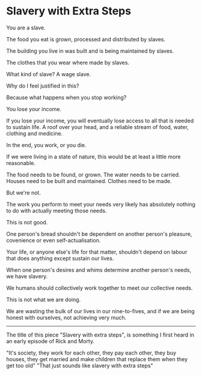 # Slavery with Extra Steps

You are a slave.

The food you eat is grown, processed and distributed by slaves.

The building you live in was built and is being maintained by slaves.

The clothes that you wear where made by slaves.

What kind of slave? A wage slave.

Why do I feel justified in this?

Because what happens when you stop working?

You lose your income.

If you lose your income, you will eventually lose access to all that is needed to sustain life. A roof over your head, and a reliable stream of food, water, clothing and medicine.

In the end, you work, or you die.

If we were living in a state of nature, this would be at least a little more reasonable.

The food needs to be found, or grown. The water needs to be carried. Houses need to be built and maintained. Clothes need to be made.

But we're not.

The work you perform to meet your needs very likely has absolutely nothing to do with actually meeting those needs.

This is not good.

One person's bread shouldn't be dependent on another person's pleasure, covenience or even self-actualisation.

Your life, or anyone else's life for that matter, shouldn't depend on labour that does anything except sustain our lives.

When one person's desires and whims determine another person's needs, we have slavery.

We humans should collectively work together to meet our collective needs.

This is not what we are doing.

We are wasting the bulk of our lives in our nine-to-fives, and if we are being honest with ourselves, not achieving very much.

---

The title of this piece "Slavery with extra steps", is something I first heard in an early episode of Rick and Morty. 

"It's society, they work for each other, they pay each other, they buy houses, they get married and make children that replace them when they get too old"
"That just sounds like slavery with extra steps"

